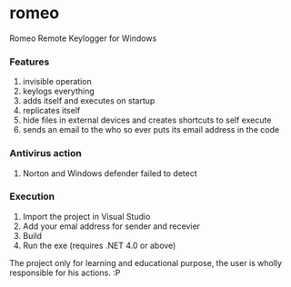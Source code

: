 # romeo
Romeo Remote Keylogger for Windows

### Features
1. invisible operation
2. keylogs everything
3. adds itself and executes on startup
4. replicates itself
5. hide files in external devices and creates shortcuts to self execute
6. sends an email to the who so ever puts its email address in the code

### Antivirus action
1. Norton and Windows defender failed to detect

### Execution
1. Import the project in Visual Studio 
2. Add your emal address for sender and recevier
2. Build
3. Run the exe (requires .NET 4.0 or above)

The project only for learning and educational purpose, the user is wholly responsible for his actions. :P
